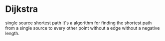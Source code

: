 # Dijkstra
single source shortest path
It's a algorithm for finding the shortest path from a single source to every other point without a edge without a negative length.
